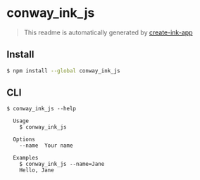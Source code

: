 # conway_ink_js

> This readme is automatically generated by [create-ink-app](https://github.com/vadimdemedes/create-ink-app)

## Install

```bash
$ npm install --global conway_ink_js
```

## CLI

```
$ conway_ink_js --help

  Usage
    $ conway_ink_js

  Options
    --name  Your name

  Examples
    $ conway_ink_js --name=Jane
    Hello, Jane
```
